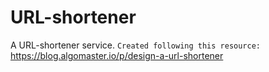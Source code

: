 # URL-shortener
A URL-shortener service. `Created following this resource:` https://blog.algomaster.io/p/design-a-url-shortener
